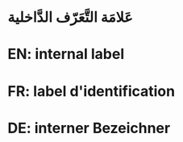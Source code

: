 # عَلامَة التَّعَرّف الدَّاخلية

# EN: internal label

# FR: label d'identification

# DE: interner Bezeichner
